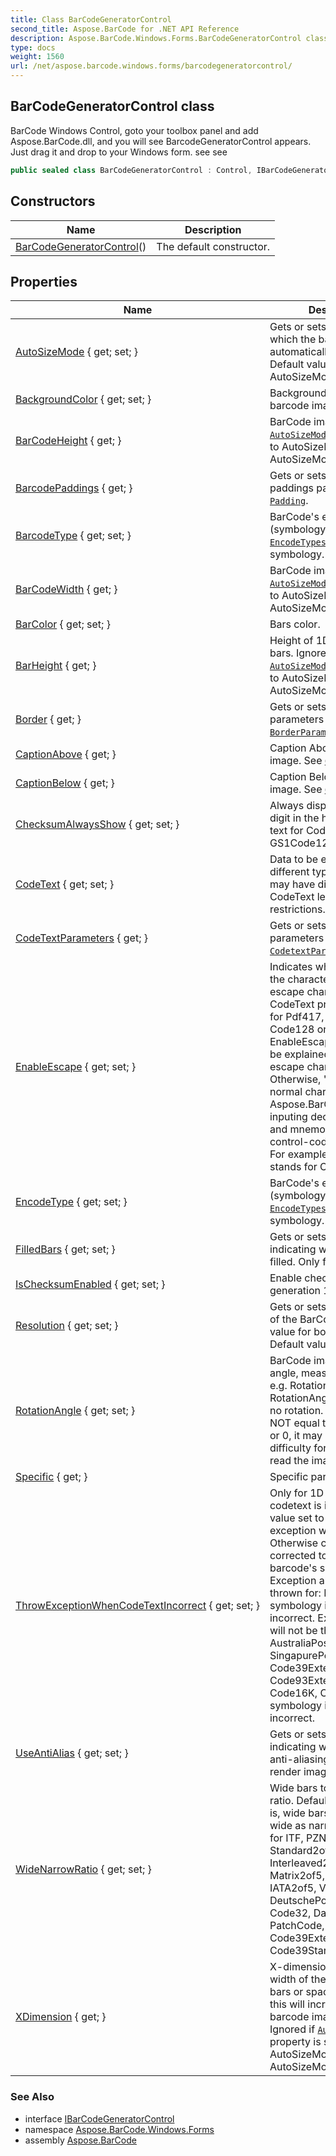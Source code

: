 ```yaml
---
title: Class BarCodeGeneratorControl
second_title: Aspose.BarCode for .NET API Reference
description: Aspose.BarCode.Windows.Forms.BarCodeGeneratorControl class. BarCode Windows Control goto your toolbox panel and add Aspose.BarCode.dll and you will see BarcodeGeneratorControl appears. Just drag it and drop to your Windows form. see  see
type: docs
weight: 1560
url: /net/aspose.barcode.windows.forms/barcodegeneratorcontrol/
---
```

## BarCodeGeneratorControl class

BarCode Windows Control, goto your toolbox panel and add Aspose.BarCode.dll, and you will see BarcodeGeneratorControl appears. Just drag it and drop to your Windows form. see  see

```csharp
public sealed class BarCodeGeneratorControl : Control, IBarCodeGeneratorControl
```

## Constructors

| Name | Description |
| --- | --- |
| [BarCodeGeneratorControl](barcodegeneratorcontrol/)() | The default constructor. |

## Properties

| Name | Description |
| --- | --- |
| [AutoSizeMode](../../aspose.barcode.windows.forms/barcodegeneratorcontrol/autosizemode/) { get; set; } | Gets or sets the mode by which the barcode automatically resizes. Default value is AutoSizeMode.None. |
| [BackgroundColor](../../aspose.barcode.windows.forms/barcodegeneratorcontrol/backgroundcolor/) { get; set; } | Background color of the barcode image. |
| [BarCodeHeight](../../aspose.barcode.windows.forms/barcodegeneratorcontrol/barcodeheight/) { get; } | BarCode image height when [`AutoSizeMode`](../../aspose.barcode.generation/autosizemode/) property is set to AutoSizeMode.Nearest or AutoSizeMode.Interpolation. |
| [BarcodePaddings](../../aspose.barcode.windows.forms/barcodegeneratorcontrol/barcodepaddings/) { get; } | Gets or sets Barcode paddings parameters [`Padding`](../../aspose.barcode.generation/padding/). |
| [BarcodeType](../../aspose.barcode.windows.forms/barcodegeneratorcontrol/barcodetype/) { get; set; } | BarCode's encode type (symbology). Use [`EncodeTypes`](../../aspose.barcode.generation/encodetypes/) to get current symbology. |
| [BarCodeWidth](../../aspose.barcode.windows.forms/barcodegeneratorcontrol/barcodewidth/) { get; } | BarCode image width when [`AutoSizeMode`](../../aspose.barcode.generation/autosizemode/) property is set to AutoSizeMode.Nearest or AutoSizeMode.Interpolation. |
| [BarColor](../../aspose.barcode.windows.forms/barcodegeneratorcontrol/barcolor/) { get; set; } | Bars color. |
| [BarHeight](../../aspose.barcode.windows.forms/barcodegeneratorcontrol/barheight/) { get; } | Height of 1D barcodes' bars. Ignored if [`AutoSizeMode`](../../aspose.barcode.generation/autosizemode/) property is set to AutoSizeMode.Nearest or AutoSizeMode.Interpolation. |
| [Border](../../aspose.barcode.windows.forms/barcodegeneratorcontrol/border/) { get; } | Gets or sets Border parameters [`BorderParameters`](../../aspose.barcode.generation/borderparameters/). |
| [CaptionAbove](../../aspose.barcode.windows.forms/barcodegeneratorcontrol/captionabove/) { get; } | Caption Above the BarCode image. See [`CaptionUI`](../captionui/). |
| [CaptionBelow](../../aspose.barcode.windows.forms/barcodegeneratorcontrol/captionbelow/) { get; } | Caption Below the BarCode image. See [`CaptionUI`](../captionui/). |
| [ChecksumAlwaysShow](../../aspose.barcode.windows.forms/barcodegeneratorcontrol/checksumalwaysshow/) { get; set; } | Always display checksum digit in the human readable text for Code128 and GS1Code128 barcodes. |
| [CodeText](../../aspose.barcode.windows.forms/barcodegeneratorcontrol/codetext/) { get; set; } | Data to be encoded, different types of BarCode may have different CodeText length restrictions. |
| [CodeTextParameters](../../aspose.barcode.windows.forms/barcodegeneratorcontrol/codetextparameters/) { get; } | Gets or sets CodeText parameters [`CodetextParametersUI`](../codetextparametersui/). |
| [EnableEscape](../../aspose.barcode.windows.forms/barcodegeneratorcontrol/enableescape/) { get; set; } | Indicates whether explains the character "\" as an escape character in CodeText property. Used for Pdf417, DataMatrix, Code128 only If the EnableEscape is true, "\" will be explained as a special escape character. Otherwise, "\" acts as normal characters. Aspose.BarCode supports inputing decimal ascii code and mnemonic for ASCII control-code characters. For example, \013 and \\CR stands for CR. |
| [EncodeType](../../aspose.barcode.windows.forms/barcodegeneratorcontrol/encodetype/) { get; set; } | BarCode's encode type (symbology). Use [`EncodeTypes`](../../aspose.barcode.generation/encodetypes/) to get current symbology. |
| [FilledBars](../../aspose.barcode.windows.forms/barcodegeneratorcontrol/filledbars/) { get; set; } | Gets or sets a value indicating whether bars filled. Only for 1D barcodes. |
| [IsChecksumEnabled](../../aspose.barcode.windows.forms/barcodegeneratorcontrol/ischecksumenabled/) { get; set; } | Enable checksum during generation 1D barcodes. |
| [Resolution](../../aspose.barcode.windows.forms/barcodegeneratorcontrol/resolution/) { get; set; } | Gets or sets the resolution of the BarCode image. One value for both dimensions. Default value: 96 dpi. |
| [RotationAngle](../../aspose.barcode.windows.forms/barcodegeneratorcontrol/rotationangle/) { get; set; } | BarCode image rotation angle, measured in degree, e.g. RotationAngle = 0 or RotationAngle = 360 means no rotation. If RotationAngle NOT equal to 90, 180, 270 or 0, it may increase the difficulty for the scanner to read the image. |
| [Specific](../../aspose.barcode.windows.forms/barcodegeneratorcontrol/specific/) { get; } | Specific parameters |
| [ThrowExceptionWhenCodeTextIncorrect](../../aspose.barcode.windows.forms/barcodegeneratorcontrol/throwexceptionwhencodetextincorrect/) { get; set; } | Only for 1D barcodes. If codetext is incorrect and value set to true - exception will be thrown. Otherwise codetext will be corrected to match barcode's specification. Exception always will be thrown for: Databar symbology if codetext is incorrect. Exception always will not be thrown for: AustraliaPost, SingapurePost, Code39Extended, Code93Extended, Code16K, Code128 symbology if codetext is incorrect. |
| [UseAntiAlias](../../aspose.barcode.windows.forms/barcodegeneratorcontrol/useantialias/) { get; set; } | Gets or sets a value indicating whether is used anti-aliasing mode to render image. |
| [WideNarrowRatio](../../aspose.barcode.windows.forms/barcodegeneratorcontrol/widenarrowratio/) { get; set; } | Wide bars to Narrow bars ratio. Default value: 3, that is, wide bars are 3 times as wide as narrow bars. Used for ITF, PZN, PharmaCode, Standard2of5, Interleaved2of5, Matrix2of5, ItalianPost25, IATA2of5, VIN, DeutschePost, OPC, Code32, DataLogic2of5, PatchCode, Code39Extended, Code39Standard |
| [XDimension](../../aspose.barcode.windows.forms/barcodegeneratorcontrol/xdimension/) { get; } | X-dimension is the smallest width of the unit of BarCode bars or spaces. Increase this will increase the whole barcode image width. Ignored if [`AutoSizeMode`](../../aspose.barcode.generation/autosizemode/) property is set to AutoSizeMode.Nearest or AutoSizeMode.Interpolation. |

### See Also

* interface [IBarCodeGeneratorControl](../ibarcodegeneratorcontrol/)
* namespace [Aspose.BarCode.Windows.Forms](../../aspose.barcode.windows.forms/)
* assembly [Aspose.BarCode](../../)


